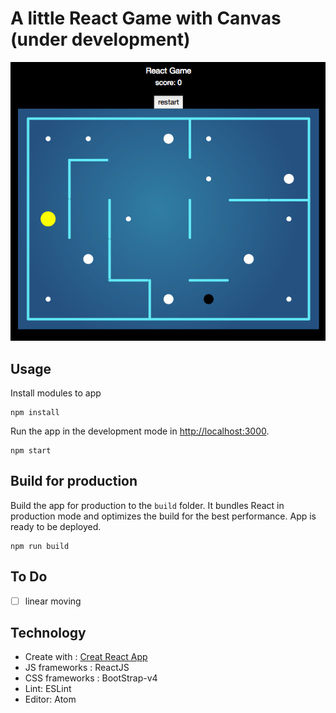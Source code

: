 # A little React Game with Canvas (under development)

![Pac-man-like game](screenshot.png)

## Usage

Install modules to app

    npm install

Run the app in the development mode in [http://localhost:3000](http://localhost:3000).

    npm start

## Build for production

Build the app for production to the `build` folder. It bundles React in production mode and optimizes the build for the best performance. App is ready to be deployed.

    npm run build

## To Do
- [ ] linear moving

## Technology

* Create with : [Creat React App](https://github.com/facebookincubator/create-react-app)
* JS frameworks : ReactJS
* CSS frameworks : BootStrap-v4
* Lint: ESLint
* Editor: Atom
